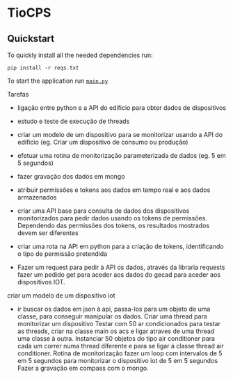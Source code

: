 # TioCPS

## Quickstart

To quickly install all the needed dependencies run:
```
pip install -r reqs.txt
```

To start the application run [`main.py`](/APIToken_Manager/main.py)

Tarefas

- ligação entre  python e a API do edificio para obter dados de dispositivos
- estudo e teste de execução de threads
- criar um modelo de um dispositivo para se monitorizar usando a API do edificio  (eg. Criar um dispositivo de consumo ou produção)
- efetuar uma rotina de monitorização parameterizada de dados (eg. 5 em 5 segundos)
- fazer gravação dos dados em mongo
- atribuir permissões e tokens aos dados em tempo real e aos dados armazenados
- criar uma API base para consulta de dados dos dispositivos monitorizados para pedir dados usando os tokens de permissões. Dependendo das permissões dos tokens, os resultados mostrados devem ser diferentes
- criar uma rota na API em python para a criação de tokens, identificando o tipo de permissão pretendida







- Fazer um request para pedir à API os dados, através da libraria requests fazer um pedido get para aceder aos dados do gecad para aceder aos dispositivos IOT.

criar um modelo de um dispositivo iot
- ir buscar os dados em json à api, passa-los para um objeto de uma classe, para conseguir manipular os dados. 
Criar uma thread para monitorizar um dispositivo
Testar com 50 ar condicionados para testar as threads, criar na classe main os acs e ligar atraves de uma thread uma classe à outra. Instanciar 50 objetos do tipo air conditioner para cada um correr numa thread diferente e para se ligar à classe thread air conditioner.
Rotina de monitorização fazer um loop com intervalos de 5 em 5 segundos para monitorizar o dispositivo iot de 5 em 5 segundos
Fazer a gravação em compass com o mongo.
